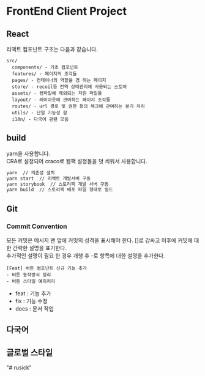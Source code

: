 # FrontEnd Client Project

## React

리액트 컴포넌트 구조는 다음과 같습니다.

```text
src/ 
  components/ - 기초 컴포넌트
  features/ - 페이지의 조각들
  pages/ - 컨테이너의 역할을 겸 하는 페이지
  store/ - recoil등 전역 상태관리에 사용되는 스토어
  assets/ - 컴파일에 제외되는 자원 파일들
  layout/ - 레이아웃에 관여하는 페이지 조각들
  routes/ - url 경로 및 권한 등의 체크에 관여하는 분기 처리
  utils/ - 단일 기능성 함
  i18n/ - 다국어 관련 모음
```

## build

yarn을 사용합니다.  
CRA로 설정되어 craco로 웹팩 설정들을 덧 씌워서 사용합니다.

```bash
yarn  // 의존성 설치
yarn start  // 리액트 개발서버 구동
yarn storybook  // 스토리북 개발 서버 구동
yarn build  // 스토리북 배포 파일 형태로 빌드
```

## Git

### Commit Convention

모든 커밋은 메시지 맨 앞에 커밋의 성격을 표시해야 한다. []로 감싸고 이후에 커밋에 대한 간략한 설명을 표기한다.  
추가적인 설명이 필요 한 경우 개행 후 -로 항목에 대한 설명을 추가한다.

```text
[Feat] 버튼 컴포넌트 신규 기능 추가
- 버튼 동작방식 정리
- 버튼 스타일 예외처리
```

- feat : 기능 추가
- fix : 기능 수정
- docs : 문서 작업

## 다국어

## 글로벌 스타일
"# rusick" 
